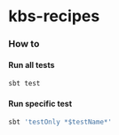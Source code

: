 # kbs-recipes

### How to

#### Run all tests
```bash
sbt test
```

#### Run specific test
```bash
sbt 'testOnly *$testName*'
```
